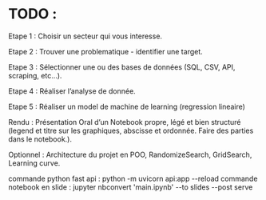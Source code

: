 # TODO : 

  Etape 1 : Choisir un secteur qui vous interesse.
  
  Etape 2 : Trouver une problematique - identifier une target.
  
  Etape 3 : Sélectionner une ou des bases de données (SQL, CSV, API, scraping, etc...).
  
  Etape 4 : Réaliser l’analyse de donnée.
  
  Etape 5 : Réaliser un model de machine de learning (regression lineaire)
  
  Rendu : Présentation Oral d’un Notebook propre, légé et bien structuré (legend et titre sur les graphiques, abscisse et ordonnée. Faire des parties dans le notebook.).
  
  Optionnel : Architecture du projet en POO, RandomizeSearch, GridSearch, Learning curve.

  commande python fast api : python -m uvicorn api:app --reload
  commande notebook en slide : jupyter nbconvert 'main.ipynb' --to slides --post serve